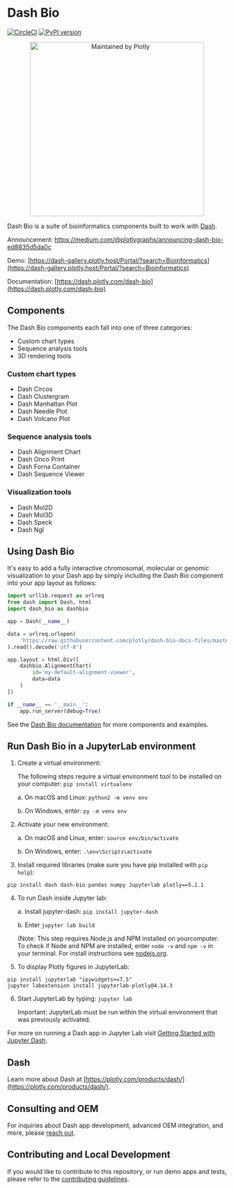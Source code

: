 # Dash Bio
[![CircleCI](https://circleci.com/gh/plotly/dash-bio/tree/master.svg?style=svg)](https://circleci.com/gh/plotly/dash-bio)
[![PyPI version](https://badge.fury.io/py/dash-bio.svg)](https://badge.fury.io/py/dash-bio)

<div align="center">
  <a href="https://dash.plotly.com/project-maintenance">
    <img src="https://dash.plotly.com/assets/images/maintained-by-plotly.png" width="400px" alt="Maintained by Plotly">
  </a>
</div>


Dash Bio is a suite of bioinformatics components built to work with
[Dash](https://github.com/plotly/dash/).

Announcement: https://medium.com/@plotlygraphs/announcing-dash-bio-ed8835d5da0c

Demo:
[https://dash-gallery.plotly.host/Portal/?search=Bioinformatics](https://dash-gallery.plotly.host/Portal/?search=Bioinformatics)

Documentation:
[https://dash.plotly.com/dash-bio](https://dash.plotly.com/dash-bio)

## Components

The Dash Bio components each fall into one of three categories:

- Custom chart types
- Sequence analysis tools
- 3D rendering tools


### Custom chart types

- Dash Circos
- Dash Clustergram
- Dash Manhattan Plot
- Dash Needle Plot
- Dash Volcano Plot

### Sequence analysis tools

- Dash Alignment Chart
- Dash Onco Print
- Dash Forna Container
- Dash Sequence Viewer

### Visualization tools

- Dash Mol2D
- Dash Mol3D
- Dash Speck
- Dash Ngl


## Using Dash Bio

It's easy to add a fully interactive chromosomal, molecular or genomic visualization to your Dash app by simply
including the Dash Bio component into your app layout as follows:

```python
import urllib.request as urlreq
from dash import Dash, html
import dash_bio as dashbio

app = Dash(__name__)

data = urlreq.urlopen(
    'https://raw.githubusercontent.com/plotly/dash-bio-docs-files/master/alignment_viewer_p53.fasta'
).read().decode('utf-8')

app.layout = html.Div([
    dashbio.AlignmentChart(
        id='my-default-alignment-viewer',
        data=data
    )
])

if __name__ == '__main__':
    app.run_server(debug=True)
```

See the [Dash Bio documentation](https://dash.plotly.com/dash-bio) for more components and examples.


## Run Dash Bio in a JupyterLab environment

1. Create a virtual environment:

    The following steps require a virtual environment tool to be installed on your computer: `pip install virtualenv`

    a. On macOS and Linux: `python2 -m venv env`

    b. On Windows, enter: `py -m venv env`

2. Activate your new environment:

    a. On macOS and Linux, enter: `source env/bin/activate`

    b. On Windows, enter: `.\env\Scripts\activate`

3. Install required libraries (make sure you have pip installed with `pip help`):
```
pip install dash dash-bio pandas numpy Jupyterlab plotly==5.2.1
```

4. To run Dash inside Jupyter lab:

    a. Install jupyter-dash:  `pip install jupyter-dash`

    b. Enter `jupyter lab build`

    (Note: This step requires Node.js and NPM installed on yourcomputer. To check if Node and NPM are installed, enter `node -v` and `npm -v` in your terminal. For install instructions see [nodejs.org](https://nodejs.org/en/).

5. To display Plotly figures in JupyterLab:
```
pip install jupyterlab "ipywidgets>=7.5"
jupyter labextension install jupyterlab-plotly@4.14.3
```

6. Start JupyterLab by typing: `jupyter lab`

    Important: JupyterLab must be run within the virtual environment that was previously activated.


For more on running a Dash app in Jupyter Lab visit [Getting Started with Jupyter Dash](https://github.com/plotly/jupyter-dash/blob/master/notebooks/getting_started.ipynb).

## Dash

Learn more about Dash at
[https://plotly.com/products/dash/](https://plotly.com/products/dash/).

## Consulting and OEM

For inquiries about Dash app development, advanced OEM integration,
and more, please [reach
out](https://plotly.typeform.com/to/mH1Cpb).

## Contributing and Local Development

If you would like to contribute to this repository, or run demo apps and tests, please refer to
the [contributing
guidelines](https://github.com/plotly/dash-bio/blob/master/CONTRIBUTING.md).